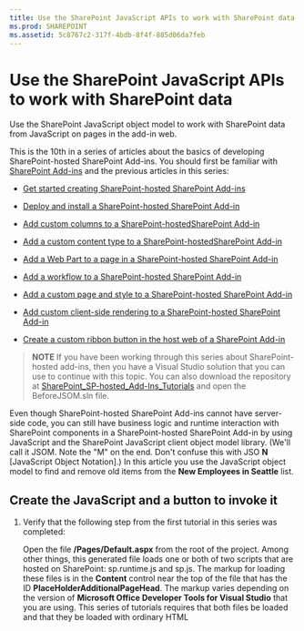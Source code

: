 ```yaml
---
title: Use the SharePoint JavaScript APIs to work with SharePoint data
ms.prod: SHAREPOINT
ms.assetid: 5c8767c2-317f-4bdb-8f4f-885d06da7feb
---
```



# Use the SharePoint JavaScript APIs to work with SharePoint data
Use the SharePoint JavaScript object model to work with SharePoint data from JavaScript on pages in the add-in web.
 




This is the 10th in a series of articles about the basics of developing SharePoint-hosted SharePoint Add-ins. You should first be familiar with  [SharePoint Add-ins](sharepoint-add-ins.md) and the previous articles in this series:
-  [Get started creating SharePoint-hosted SharePoint Add-ins](get-started-creating-sharepoint-hosted-sharepoint-add-ins.md)


-  [Deploy and install a SharePoint-hosted SharePoint Add-in](deploy-and-install-a-sharepoint-hosted-sharepoint-add-in.md)


-  [Add custom columns to a SharePoint-hostedSharePoint Add-in](add-custom-columns-to-a-sharepoint-hostedsharepoint-add-in.md)


-  [Add a custom content type to a SharePoint-hostedSharePoint Add-in](add-a-custom-content-type-to-a-sharepoint-hostedsharepoint-add-in.md)


-  [Add a Web Part to a page in a SharePoint-hosted SharePoint Add-in](add-a-web-part-to-a-page-in-a-sharepoint-hosted-sharepoint-add-in.md)


-  [Add a workflow to a SharePoint-hosted SharePoint Add-in](add-a-workflow-to-a-sharepoint-hosted-sharepoint-add-in.md)


-  [Add a custom page and style to a SharePoint-hosted SharePoint Add-in](add-a-custom-page-and-style-to-a-sharepoint-hosted-sharepoint-add-in.md)


-  [Add custom client-side rendering to a SharePoint-hosted SharePoint Add-in](add-custom-client-side-rendering-to-a-sharepoint-hosted-sharepoint-add-in.md)


-  [Create a custom ribbon button in the host web of a SharePoint Add-in](create-a-custom-ribbon-button-in-the-host-web-of-a-sharepoint-add-in.md)



> **NOTE**
> If you have been working through this series about SharePoint-hosted add-ins, then you have a Visual Studio solution that you can use to continue with this topic. You can also download the repository at  [SharePoint_SP-hosted_Add-Ins_Tutorials](https://github.com/OfficeDev/SharePoint_SP-hosted_Add-Ins_Tutorials) and open the BeforeJSOM.sln file.




Even though SharePoint-hosted SharePoint Add-ins cannot have server-side code, you can still have business logic and runtime interaction with SharePoint components in a SharePoint-hosted SharePoint Add-in by using JavaScript and the SharePoint JavaScript client object model library. (We'll call it JSOM. Note the "M" on the end. Don't confuse this with JSO **N** [JavaScript Object Notation].) In this article you use the JavaScript object model to find and remove old items from the **New Employees in Seattle** list.
## Create the JavaScript and a button to invoke it


1. Verify that the following step from the first tutorial in this series was completed: 

    Open the file **/Pages/Default.aspx** from the root of the project. Among other things, this generated file loads one or both of two scripts that are hosted on SharePoint: sp.runtime.js and sp.js. The markup for loading these files is in the **Content** control near the top of the file that has the ID **PlaceHolderAdditionalPageHead**. The markup varies depending on the version of **Microsoft Office Developer Tools for Visual Studio** that you are using. This series of tutorials requires that both files be loaded and that they be loaded with ordinary HTML **<script>** tags, not **<SharePoint:ScriptLink>** tags. Ensure that the following lines are in the **PlaceHolderAdditionalPageHead** control, *just above*  the line `<meta name="WebPartPageExpansion" content="full" />`:



 ```

<script type="text/javascript" src="/_layouts/15/sp.runtime.js"></script>
<script type="text/javascript" src="/_layouts/15/sp.js"></script> 

 ```


    Then search the file for any other markup that also loads one or the other of these files and remove the redundant markup. Save and close the file.


2. In the **Scripts** node in **Solution Explorer**, there may already be an Add-in.js file. If there isn't, but there is an App.js, right-click App.js and rename it Add-in.js. If there isn't either an Add-in.js or App.js, create one with these steps:

1. Right-click the **Scripts** node and choose **Add** > **New Item** > **Web**.


2. Choose **JavaScript File** and name itAdd-in.js.


3. Open Add-in.js and delete its content, if there is any.


4. Add the following lines to the file. Note the following about this code:

  - The  `'use strict';` line ensures that the JavaScript runtime in the browser will throw an exception if you inadvertently use certain bad practices in the JavaScript.


  - The  `clientContext` variable holds a **SP.ClientContext** object that references the SharePoint website. All JSOM code begins by creating, or getting a reference to, an object of this type.


  - The  `employeeList` variable holds a reference to the list instance **New Employees in Seattle**.


  - The  `completedItems` variable holds the items from the list that the script will delete: the items whose **OrientationStage** field is set to **Completed**.



 ```

'use strict';

var clientContext = SP.ClientContext.get_current(); 
var employeeList = clientContext.get_web().get_lists().getByTitle('New Employees In Seattle'); 
var completedItems; 
 ```

5. To minimize messages between the client browser and the SharePoint server, the JSOM uses a batching system. Only one function, **SP.ClientContext.executeQueryAsync**, actually sends messages to the server (and receives replies) . Calls to the JSOM APIs that come in between calls of **executeQueryAsync** are bundled up and sent to the server in a batch the next time **executeQueryAsync** is called. However, it is not generally possible to call a method of a JSOM object unless the object has been brought down to the client in a previous call of **executeQueryAsync**. Your script is going to call the **SP.ListItem.deleteObject** method of each completed item on the list, so it has to make two calls of **executeQueryAsync**; one to get a collection of the completed list items, and then a second to batch the calls of **deleteObject** and send them to the server for execution.

    So, begin by creating a method to get the list items from the server. Add the following code to the file. 



 ```

function purgeCompletedItems() {

   var camlQuery = new SP.CamlQuery(); 
   camlQuery.set_viewXml( 
         '<View><Query><Where><Eq>' + 
           '<FieldRef Name=\\'OrientationStage\\'/><Value Type=\\'Choice\\'>Completed</Value>' + 
         '</Eq></Where></Query></View>'); 
     completedItems = employeeList.getItems(camlQuery); 
}
 ```

6. When these lines are sent to server and executed there, they create a collection of list items, but the script must bring that collection down to the client. This is done with a call to the **SP.ClientContext.load** function, so add the following line to the method to the end of the method.

 ```

clientContext.load(completedItems);
 ```

7. Add a call of **executeQueryAsync**. This method has two parameters, both of which are callback functions. The first runs if server successfully executes all the commands in the batch. The second runs if the server fails for any reason. You create these two functions in later steps. Add the following line to the end of the method.

 ```
  clientContext.executeQueryAsync(deleteCompletedItems, onGetCompletedItemsFail);
 ```

8. Finally, add the following line to the end of the method. By returning **false** to the ASP.NET button that will call the function, we cancel the default behavior of ASP.NET buttons, which is to reload the page. A reload of the page would cause a reload of the Add-in.js file. That, in turn, would reinitialize the `clientContext` object. If this reload completed between the time the **executeQueryAsync** sends its request and the time the SharePoint server sends back the response, then the original `clientContext` object is no longer in existence to process the response. The function would halt with neither the success nor the failure callbacks executed. (Exact behavior might vary depending on the browser.)

 ```
  return false;
 ```

9. Add the following function,  `deleteCompletedItems`, to the file. This is the function that runs if the  `purgeCompletedItems` function is successful. Note the following about this code:

  - The **SP.ListItem.get_id** method returns the ID of the list item. Each item in the array is an **SP.ListItem** object.


  - The **SP.List.getItemById** method returns the **SP.ListItem** object with the specified ID.


  - The **SP.ListItem.deleteObject** method marks the list item to be deleted on the server when the call of **executeQueryAsync** is made.


  - The list items have to be copied from the collection that is sent down from the server to an array before they can be deleted. If the script called the **deleteObject** method for each item directly in the **while** loop, the JavaScript would throw an error complaining that the length of the collection is being changed while the enumeration is underway. The error message isn't literally true, because the item isn't really deleted from anything until the **deleteObject** calls are bundled and sent to the server, but the JSOM is designed to mimic the exception throws that would occur on the server (where code should not change a collection size while the collection is being enumerated). However, arrays have a fixed size, so calling **deleteObject** on an item in an array deletes the item from the list, but does not change the size of the array.



 ```
  function deleteCompletedItems() {

    var itemArray = new Array();
    var listItemEnumerator = completedItems.getEnumerator();

    while (listItemEnumerator.moveNext()) {
        var item = listItemEnumerator.get_current();
        itemArray.push(item);
    }

    var i;
    for (i = 0; i < itemArray.length; i++) {
        employeeList.getItemById(itemArray[i].get_id()).deleteObject();
    }

    clientContext.executeQueryAsync(onDeleteCompletedItemsSuccess, onDeleteCompletedItemsFail);
}
 ```

10. Add the following function,  `onDeleteCompletedItemsSuccess`, to the file. This is the function that runs if the completed items are successfully deleted (or there aren't any completed items on the list). The second line,  `location.reload(true);`, causes the page to reload from the server. This is a convenience because the list view Web Part on the page still shows the completed items until the page is refreshed. (The Add-in.js file is reloaded too, but that doesn't cause a problem because it won't do so in a way that interrupts an ongoing JavaScript function.

 ```

function onDeleteCompletedItemsSuccess() {
    alert('Completed orientations have been deleted.');
    location.reload(true);
}
 ```

11. Add the following two callback-on-failure functions to the file. 

 ```

// Failure callbacks

function onGetCompletedItemsFail(sender, args) {
    alert('Unable to get completed items. Error:' + args.get_message() + '\\n' + args.get_stackTrace());
}

function onDeleteCompletedItemsFail(sender, args) {
    alert('Unable to delete completed items. Error:' + args.get_message() + '\\n' + args.get_stackTrace());
}
 ```

12. Open the default.aspx file and find the **asp:Content** element with the ID **PlaceHolderMain**.


13. Add the following markup between the **WebPartPages:WebPartZone** element and the first of the two **asp:Hyperlink** elements. Note that the value of the **OnClientClick** handler is `return purgeCompletedItems()` instead of just `purgeCompletedItems()`. The  `false` that is returned from the function tells ASP.NET not to reload the page.

 ```HTML

<p><asp:Button runat="server" OnClientClick="return purgeCompletedItems()"
  ID="purgecompleteditemsbutton" Text="Purge Completed Items" /></p>
 ```

14. Rebuild the project in Visual Studio.


15. To minimize the need to manually set the **Orientation Stage** of list items toCompleted while testing the add-in, open the elements.xml file for the list instance **NewEmployeesInSeattle** (not the elements.xml for the list template **NewEmployeeOrientation**) and add the markup  `<Field Name="OrientationStage">Completed</Field>` as the last child to one or more of the **Row** elements.

    The following is an example of how the **Rows** element should look.



 ```

<Rows>
  <Row>
    <Field Name="Title">Tom Higginbotham</Field>
    <Field Name="Division">Manufacturing</Field>
    <Field Name="OrientationStage">Completed</Field>
  </Row>
  <Row>
    <Field Name="Title">Satomi Hayakawa</Field>
    <Field Name="OrientationStage">Completed</Field>
  </Row>
  <Row>
    <Field Name="Title">Cassi Hicks</Field>
  </Row>
  <Row>
    <Field Name="Title">Lertchai Treetawatchaiwong</Field>
  </Row>
</Rows>
 ```


## Run and test the add-in






1. Enable popups on the browser that Visual Studio uses when you debug.


2. Use the F5 key to deploy and run your add-in. Visual Studio makes a temporary installation of the add-in on your test SharePoint site and immediately runs the add-in. 


3. The home page of the add-in opens and there are one or more items on the list with **Orientation Stage** at **Completed**. 

   **List before purge of completed items**



!\[The "New Employees in Seattle" list with the "Orientation Stage" column for two items set to Completed. There is a button labelled "Purge Completed Items" below the list.](images/e5e4eef8-a218-4797-aabc-c52adbd2d96d.PNG)





4. When the start page of the add-in has completely loaded, choose the **Purge Completed Items** button. If the operation succeeds (you don't get any failure message), then all the **Complete** items are deleted and you'll see the popup message box saying **Completed orientations have been deleted**. 


5. Close the popup and the page will reload and the **Completed** items are no longer in the list view Web Part..

   **List after purge of completed items**



!\[The "New Employees in Seattle" list with two fewer items than before and none of them have "Orientation Stage" set to Completed.](images/a0330fad-1473-4fde-9df2-8be0b37df1a1.PNG)





6. To end the debugging session, close the browser window or stop debugging in Visual Studio. Each time that you press F5, Visual Studio will retract the previous version of the add-in and install the latest one.


7. You will work with this add-in and Visual Studio solution in other articles, and it's a good practice to retract the add-in one last time when you are done working with it for a while. Right-click the project in **Solution Explorer** and choose **Retract**.



## 
<a name="Nextsteps"> </a>

In the next article in this series, you'll add JavaScript to a page on the add-in web that works with SharePoint data on the host web:  [Work with host web data from JavaScript in the add-in web](work-with-host-web-data-from-javascript-in-the-add-in-web.md).




